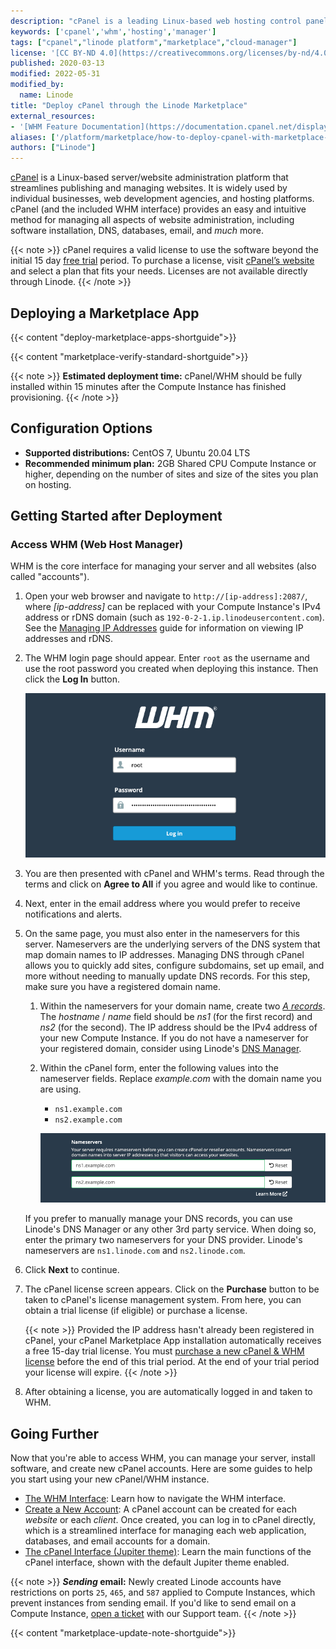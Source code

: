 ```yaml
---
description: "cPanel is a leading Linux-based web hosting control panel. Learn how to deploy it using Linode's Marketplace Apps."
keywords: ['cpanel','whm','hosting','manager']
tags: ["cpanel","linode platform","marketplace","cloud-manager"]
license: '[CC BY-ND 4.0](https://creativecommons.org/licenses/by-nd/4.0)'
published: 2020-03-13
modified: 2022-05-31
modified_by:
  name: Linode
title: "Deploy cPanel through the Linode Marketplace"
external_resources:
- '[WHM Feature Documentation](https://documentation.cpanel.net/display/78Docs/WHM+Features+List)'
aliases: ['/platform/marketplace/how-to-deploy-cpanel-with-marketplace-apps/', '/platform/one-click/how-to-deploy-cpanel-with-one-click-apps/','/guides/how-to-deploy-cpanel-with-one-click-apps/','/guides/how-to-deploy-cpanel-with-marketplace-apps/','/guides/cpanel-marketplace-app/']
authors: ["Linode"]
---
```


[cPanel](https://cpanel.net/products/) is a Linux-based server/website administration platform that streamlines publishing and managing websites. It is widely used by individual businesses, web development agencies, and hosting platforms. cPanel (and the included WHM interface) provides an easy and intuitive method for managing all aspects of website administration, including software installation, DNS, databases, email, and *much* more.

{{< note >}}
cPanel requires a valid license to use the software beyond the initial 15 day [free trial](https://cpanel.net/products/trial/) period. To purchase a license, visit [cPanel’s website](https://cpanel.net/pricing/) and select a plan that fits your needs. Licenses are not available directly through Linode.
{{< /note >}}

## Deploying a Marketplace App

{{< content "deploy-marketplace-apps-shortguide">}}

{{< content "marketplace-verify-standard-shortguide">}}

{{< note >}}
**Estimated deployment time:** cPanel/WHM should be fully installed within 15 minutes after the Compute Instance has finished provisioning.
{{< /note >}}

## Configuration Options

- **Supported distributions:** CentOS 7, Ubuntu 20.04 LTS
- **Recommended minimum plan:** 2GB Shared CPU Compute Instance or higher, depending on the number of sites and size of the sites you plan on hosting.

## Getting Started after Deployment

### Access WHM (Web Host Manager)

WHM is the core interface for managing your server and all websites (also called "accounts").

1. Open your web browser and navigate to `http://[ip-address]:2087/`, where *[ip-address]* can be replaced with your Compute Instance's IPv4 address or rDNS domain (such as `192-0-2-1.ip.linodeusercontent.com`). See the [Managing IP Addresses](/docs/products/compute/compute-instances/guides/manage-ip-addresses/) guide for information on viewing IP addresses and rDNS.

1. The WHM login page should appear. Enter `root` as the username and use the root password you created when deploying this instance. Then click the **Log In** button.

    ![Screenshot of the WHM login form](cpanel-whm-login.png)

1. You are then presented with cPanel and WHM's terms. Read through the terms and click on **Agree to All** if you agree and would like to continue.

1. Next, enter in the email address where you would prefer to receive notifications and alerts.

1. On the same page, you must also enter in the nameservers for this server. Nameservers are the underlying servers of the DNS system that map domain names to IP addresses. Managing DNS through cPanel allows you to quickly add sites, configure subdomains, set up email, and more without needing to manually update DNS records. For this step, make sure you have a registered domain name.

    1. Within the nameservers for your domain name, create two [*A records*](/docs/guides/dns-overview/#a-and-aaaa). The *hostname* / *name* field should be *ns1* (for the first record) and *ns2* (for the second). The IP address should be the IPv4 address of your new Compute Instance. If you do not have a nameserver for your registered domain, consider using Linode's [DNS Manager](/docs/products/networking/dns-manager/).

    1. Within the cPanel form, enter the following values into the nameserver fields. Replace *example.com* with the domain name you are using.

        - `ns1.example.com`
        - `ns2.example.com`

        ![Screenshot of the Nameserver fields in cPanel](cpanel-setup-nameservers.png)

    If you prefer to manually manage your DNS records, you can use Linode's DNS Manager or any other 3rd party service. When doing so, enter the primary two nameservers for your DNS provider. Linode's nameservers are `ns1.linode.com` and `ns2.linode.com`.

1. Click **Next** to continue.

1. The cPanel license screen appears. Click on the **Purchase** button to be taken to cPanel's license management system. From here, you can obtain a trial license (if eligible) or purchase a license.

    {{< note >}}
    Provided the IP address hasn't already been registered in cPanel, your cPanel Marketplace App installation automatically receives a free 15-day trial license. You must [purchase a new cPanel & WHM license](https://documentation.cpanel.net/display/CKB/How+to+Purchase+a+cPanel+License) before the end of this trial period. At the end of your trial period your license will expire.
    {{< /note >}}

1. After obtaining a license, you are automatically logged in and taken to WHM.

## Going Further

Now that you're able to access WHM, you can manage your server, install software, and create new cPanel accounts. Here are some guides to help you start using your new cPanel/WHM instance.

- [The WHM Interface](https://docs.cpanel.net/whm/the-whm-interface/the-whm-interface/): Learn how to navigate the WHM interface.
- [Create a New Account](https://docs.cpanel.net/whm/account-functions/create-a-new-account/): A cPanel account can be created for each *website* or each *client*. Once created, you can log in to cPanel directly, which is a streamlined interface for managing each web application, databases, and email accounts for a domain.
- [The cPanel Interface (Jupiter theme)](https://docs.cpanel.net/cpanel/the-cpanel-interface/the-cpanel-interface-jupiter/): Learn the main functions of the cPanel interface, shown with the default Jupiter theme enabled.


{{< note >}}
***Sending* email:** Newly created Linode accounts have restrictions on ports `25`, `465`, and `587` applied to Compute Instances, which prevent instances from sending email. If you'd like to send email on a Compute Instance, [open a ticket](https://cloud.linode.com/support/tickets?type=closed&drawerOpen=true) with our Support team.
{{< /note >}}

{{< content "marketplace-update-note-shortguide">}}
